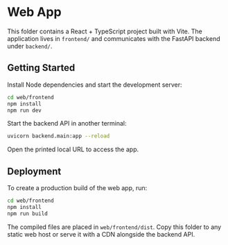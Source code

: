 # Web App

This folder contains a React + TypeScript project built with Vite.
The application lives in `frontend/` and communicates with the FastAPI backend under `backend/`.

## Getting Started

Install Node dependencies and start the development server:

```bash
cd web/frontend
npm install
npm run dev
```

Start the backend API in another terminal:

```bash
uvicorn backend.main:app --reload
```

Open the printed local URL to access the app.

## Deployment

To create a production build of the web app, run:

```bash
cd web/frontend
npm install
npm run build
```

The compiled files are placed in `web/frontend/dist`. Copy this folder to any
static web host or serve it with a CDN alongside the backend API.
